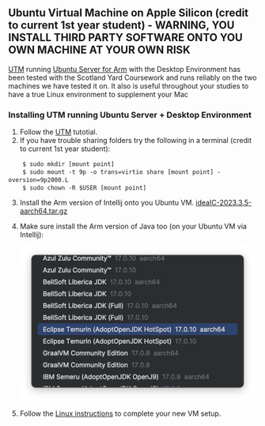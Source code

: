 ## Ubuntu Virtual Machine on Apple Silicon (credit to current 1st year student) - WARNING, YOU INSTALL THIRD PARTY SOFTWARE ONTO YOU OWN MACHINE AT YOUR OWN RISK

[UTM](https://docs.getutm.app/guides/ubuntu/) running [Ubuntu Server for Arm](https://ubuntu.com/download/server/arm) with the Desktop Environment has been tested with the Scotland Yard Coursework and runs reliably on the two machines we have tested it on. It also is useful throughout your studies to have a true Linux environment to supplement your Mac

### Installing UTM running Ubuntu Server + Desktop Environment

1. Follow the [UTM](https://docs.getutm.app/guides/ubuntu/) tutotial.
2. If you have trouble sharing folders try the following in a terminal (credit to current 1st year student):
```
    $ sudo mkdir [mount point]
    $ sudo mount -t 9p -o trans=virtio share [mount point] -oversion=9p2000.L
    $ sudo chown -R $USER [mount point]
```
3. Install the Arm version of Intellij onto you Ubuntu VM. [ideaIC-2023.3.5-aarch64.tar.gz](https://download.jetbrains.com/idea/ideaIC-2023.3.5-aarch64.tar.gz?_gl=1*16wkqnv*_ga*ODY5OTEwMDM2LjE3MDE2OTExNTg.*_ga_9J976DJZ68*MTcxMDg1Nzg3Mi41LjEuMTcxMDg1Nzg5NS4wLjAuMA..&_ga=2.16582838.1020350076.1710857872-869910036.1701691158)
4. Make sure install the Arm version of Java too (on your Ubuntu VM via Intellij):
   
   ![arm java](armjava_1.png)
5. Follow the [Linux instructions](https://github.com/UoB-OOP/COMS10017-2024/blob/main/guides/SETUP.md#linux) to complete your new VM setup.
